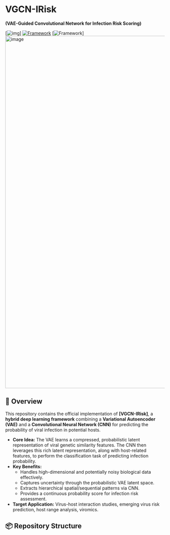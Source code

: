 # VGCN-IRisk

**(VAE-Guided Convolutional Network for Infection Risk Scoring)**

[![img]((https://github.com/dapao111/virus_transmission/blob/master/utils/VGCN.pdf))]
[![Framework](https://img.shields.io/badge/Python-3.8%2B-blue)](https://www.python.org/)
[![Framework](https://img.shields.io/badge/Framework-PyTorch%20%2F%20TensorFlow-red)]
<img width="2018" height="1114" alt="image" src="https://github.com/user-attachments/assets/2731e9be-13c7-4b0c-a22a-35021d5757d5" />



## 🧬 Overview

This repository contains the official implementation of **[VGCN-IRisk]**, a **hybrid deep learning framework** combining a **Variational Autoencoder (VAE)** and a **Convolutional Neural Network (CNN)** for predicting the probability of viral infection in potential hosts.

*   **Core Idea:** The VAE learns a compressed, probabilistic latent representation of viral genetic similarity features. The CNN then leverages this rich latent representation, along with host-related features, to perform the classification task of predicting infection probability.
*   **Key Benefits:**
    *   Handles high-dimensional and potentially noisy biological data effectively.
    *   Captures uncertainty through the probabilistic VAE latent space.
    *   Extracts hierarchical spatial/sequential patterns via CNN.
    *   Provides a continuous probability score for infection risk assessment.
*   **Target Application:** Virus-host interaction studies, emerging virus risk prediction, host range analysis, viromics.

## 📦 Repository Structure

